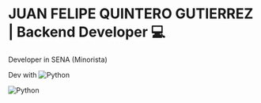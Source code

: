 # JUAN FELIPE QUINTERO GUTIERREZ | Backend Developer 💻

Developer in SENA (Minorista)

Dev with ![Python](https://img.shields.io/badge/python-3670A0?style=for-the-badge&logo=python&logoColor=ffdd54)

![Python](https://img.shields.io/badge/python-3670A0?style=for-the-badge&logo=python&logoColor=ffdd54)
